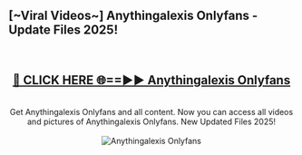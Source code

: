<h2>[~Viral Videos~] Anythingalexis Onlyfans - Update Files 2025!</h2>
<br>
<div align="center">
<h2><a href="https://betterlinks.top/A2PfLJ" rel="nofollow">🔴 CLICK HERE 🌐==►► Anythingalexis Onlyfans</a></h2>
<br>
Get Anythingalexis Onlyfans and all content. Now you can access all videos and pictures of Anythingalexis Onlyfans. New Updated Files 2025!
<br>
<br>
<a href="https://betterlinks.top/A2PfLJ" rel="nofollow" data-target="animated-image.originalLink"><img src="https://i.ibb.co.com/WyWwxjT/player-gif2.gif" alt="Anythingalexis Onlyfans" style="max-width: 100%; display: inline-block;" data-target="animated-image.originalImage"></a>
</div>
<br>
